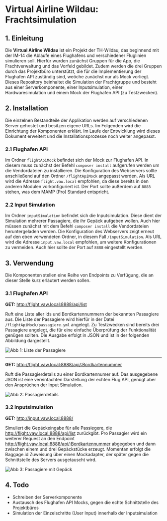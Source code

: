 # Virtual Airline Wildau: Frachtsimulation

## 1. Einleitung
Die **Virtual Airline Wildau** ist ein Projekt der TH-Wildau, das beginnend mit der IM-14 die Abläufe eines Flughafens
und verschiedener Fluglinien simulieren soll. Hierfür wurden zunächst Gruppen für die App, die Frachtverwaltung und
das Vorfeld gebildet. Zudem werden die drei Gruppen durch das Projektbüro unterstützt, die für die Implementierung
der Flughafen API zuständig sind, weöche zunächst nur als Mock vorliegt.
Dieses Repository beinhaltet die Simulation der Frachtgruppe und besteht aus einer Serverkomponente,
einer Inputsimulation, einer Hardwaresimulation und einem Mock der Flughafen API (zu Testzwecken).

## 2. Installation
Die einzelnen Bestandteile der Applikation werden auf verschiedenen Server gehostet und besitzen eigene URLs.
Im Folgenden wird die Einrichtung der Komponenten erklärt. Im Laufe der Entwicklung wird dieses Dokument
erweitert und die Installationsprozesse noch weiter angepasst.

### 2.1 Flughafen API
Im Ordner ```flightApiMock``` befindet sich der Mock zur Flughafen API. In diesem muss zunächst der Befehl
```composer install``` aufgerufen werden um die Vendordateien zu installieren. Die Konfiguration des Webservers
sollte anschließend auf den Ordner ```/flightApiMock``` angepasst werden. Als URL wird die Adresse ```flight.vaw.local```
empfohlen, da diese bereits in den anderen Modulen vorkonfiguriert ist. Der Port sollte außerdem auf ```8888``` stehen,
was dem MAMP (Pro) Standard entspricht.

### 2.2 Input Simulation
Im Ordner ```inputSimulation``` befindet sich die Inputsimulation. Diese dient der Simulation mehrerer Passagiere, die
ihr Gepäck aufgeben wollen. Auch hier müssen zunächst mit dem Befehl ```composer install``` die Vendordateien heruntergeladen
werden. Die Konfiguration des Webservers zeigt erneut auf den eben verwendeten Ordner, in diesem Fall
 ```/inputSimulation```. Als URL wird die Adresse ```input.vaw.local```
empfohlen, um weitere Konfigurationen zu vermeiden. Auch hier sollte der Port auf ```8888``` eingestellt werden.

## 3. Verwendung
Die Komponenten stellen eine Reihe von Endpoints zu Verfügung, die an dieser Stelle kurz erläutert werden sollen.

### 3.1 Flughafen API

**GET:** http://flight.vaw.local:8888/api/list

Ruft eine Liste aller ids und Bordkartennummern der bekannten Passagiere aus. Die Liste der Passagiere wird hierfür in
der Datei ```/flightApiMock/passagiere.yml``` angelegt. Zu Testzwecken sind bereits drei Passagiere angelegt, die
für eine einfache Überprüfung der Funktionalität genügen sollten.
Die Ausgabe erfolgt in JSON und ist in der folgenden Abbildung dargestellt.

![**Abb 1: Liste der Passagiere**](manual/list.png "Liste der Passagiere")

---

**GET:** http://flight.vaw.local:8888/api/:Bordkartennummer

Ruft die Passagierdetails zu einer Bordkartennumer auf. Das ausgegebene JSON ist eine vereinfachten Darstellung der echten Flug API,
genügt aber den Ansprüchen der Input Simulation.

![**Abb 2: Passagierdetails**](manual/getId.png "Passagierdetails")

### 3.2 Inputsimulation

**GET:** http://input.vaw.local:8888/

Simuliert die Gepäckeingabe für alle Passiegere, die http://flight.vaw.local:8888/api/list zurückgibt.
Pro Passagier wird ein weiterer Request an den Endpoint http://flight.vaw.local:8888/api/:Bordkartennummer abgegeben und
dann zwischen einem und drei Gepäckstücke erzeugt. Momentan erfolgt die Baggage.id Zuweisung über einen
Mockadapter, der später gegen die Schnittstelle des Servers ausgetauscht wird.

![**Abb 3: Passagiere mit Gepäck**](manual/return.png "Passagiere mit Gepäck")


## 4. Todo
* Schreiben der Serverkomponente
* Austausch des Flughafen API Mocks, gegen die echte Schnittstelle des Projektbüros
* Simulation der Einzelschritte (User Input) innerhalb der Inputsimulation
